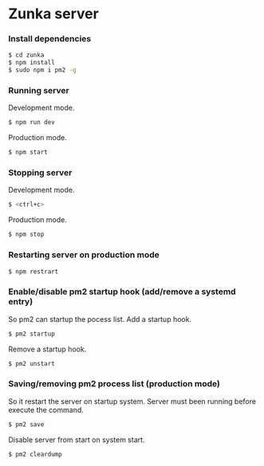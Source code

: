 # Zunka server

### Install dependencies
```bash
$ cd zunka
$ npm install
$ sudo npm i pm2 -g
```
### Running server
Development mode.
```bash
$ npm run dev
```

Production mode.
```bash
$ npm start
```

### Stopping server
Development mode.
``` bash
$ <ctrl+c>
```
Production mode.
```bash
$ npm stop
```

### Restarting server on production mode
```bash
$ npm restrart
```

### Enable/disable pm2 startup hook (add/remove a systemd entry)
So pm2 can startup the pocess list.
Add a startup hook.
```bash
$ pm2 startup   
```
Remove a startup hook.
```bash
$ pm2 unstart
```

### Saving/removing pm2 process list (production mode)
So it restart the server on startup system.
Server must been running before execute the command.
```bash
$ pm2 save
```
Disable server from start on system start.
```bash
$ pm2 cleardump
```






